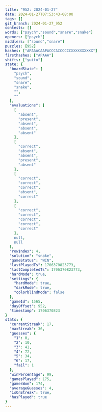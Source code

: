 ```yaml
---
title: "952: 2024-01-27"
date: 2024-01-27T07:53:43-08:00
tags: []
git_branch: 2024-01-27_952
contests: []
words: ["psych","sound","snare","snake"]
openers: ["psych"]
middlers: ["sound","snare"]
puzzles: [952]
hashes: ["APAAACAAPACCCACCCCCCXXXXXXXXXX"]
firsthashes: ["APAAA"]
shifts: ["yuito"]
state: {
  "boardState": [
    "psych",
    "sound",
    "snare",
    "snake",
    "",
    ""
  ],
  "evaluations": [
    [
      "absent",
      "present",
      "absent",
      "absent",
      "absent"
    ],
    [
      "correct",
      "absent",
      "absent",
      "present",
      "absent"
    ],
    [
      "correct",
      "correct",
      "correct",
      "absent",
      "correct"
    ],
    [
      "correct",
      "correct",
      "correct",
      "correct",
      "correct"
    ],
    null,
    null
  ],
  "rowIndex": 4,
  "solution": "snake",
  "gameStatus": "WIN",
  "lastPlayedTs": 1706370823773,
  "lastCompletedTs": 1706370823773,
  "hardMode": true,
  "settings": {
    "hardMode": true,
    "darkMode": true,
    "colorblindMode": false
  },
  "gameId": 1565,
  "dayOffset": 952,
  "timestamp": 1706370823
}
stats: {
  "currentStreak": 17,
  "maxStreak": 36,
  "guesses": {
    "1": 0,
    "2": 10,
    "3": 41,
    "4": 72,
    "5": 34,
    "6": 17,
    "fail": 1
  },
  "winPercentage": 99,
  "gamesPlayed": 175,
  "gamesWon": 174,
  "averageGuesses": 4,
  "isOnStreak": true,
  "hasPlayed": true
}
---
```

<!-- more -->
